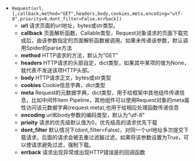 * `Request(url,[,callback,method="GET",headers,body,cookies,meta,encoding="utf-8",priority=0,dont_filter=False,errback])`
  * **url**	请求页面的url地址，bytes或str类型。
  * **callback**    页面解析函数，Callable类型，Request对象请求的页面下载完成后，由该参数指定的页面解析函数被调用。如果未传递该参数，默认调用Spider的parse方法
  * **method**    HTTP请求的方法，默认为“GET”
  * **headers**    HTTP请求的头部自定，dict类型，如果其中某项的值为None，就代表不发送该项HTTP头部。
  * **body**    HTTP请求正文，bytes或str类型
  * **cookies**    Cookie信息字典，dict类型
  * **meta**    Request的元数据字典，dict类型，用于给框架中其他组件传递信息，比如中间件Item Pipeline，其他组件可以使用Request对象的meta属性访问该元数据字典(request.meta),也用于给相应处理函数传递信息
  * **encoding**    url和body参数的编码类型，默认为“utf-8”
  * **prioity**    请求的优先级默认值为0，优先级高的请求优先下载
  * **dont_filter**    默认情况下(dont_filter=False)，对同一个url地址多次提交下载请求，后面的请求会被去重过滤器过滤，如果将该参数设置为True，可以使请求避免过滤，强制下载。
  * **errback**    请求出现异常或出现HTTP错误是的回调函数



